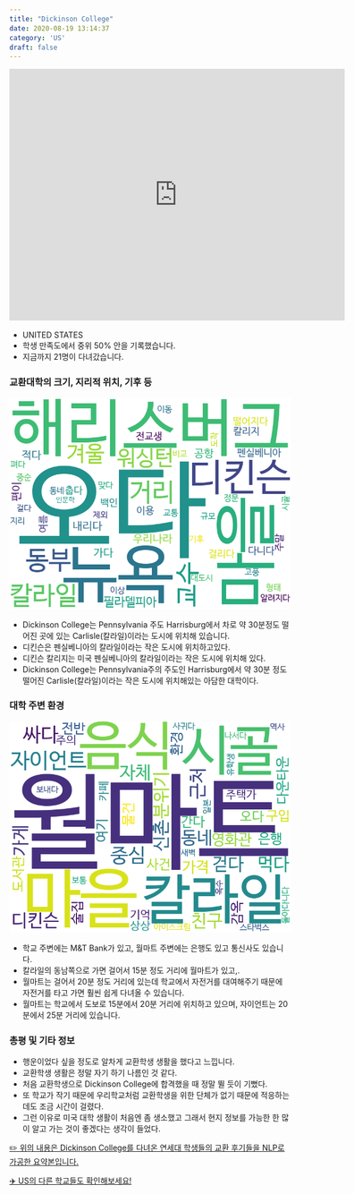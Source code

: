 ```yaml
---
title: "Dickinson College"
date: 2020-08-19 13:14:37
category: 'US'
draft: false
---
```


<iframe
width="600"
height="450"
frameborder="0" style="border:0"
src="https://www.google.com/maps/embed/v1/place?key=AIzaSyC9e1AME-pVmWC4hBpFdu5S4dKzyepa3HQ&q=Dickinson+College&center=40.20285360000001,-77.1972141&zoom=14" allowfullscreen>
</iframe>

* UNITED STATES
* 학생 만족도에서 중위 50% 안을 기록했습니다.
* 지금까지 21명이 다녀갔습니다. 

### 교환대학의 크기, 지리적 위치, 기후 등

![gen_info-WordCloud](../univ_wordclouds_okt/gen_info/US000058_gen_info_okt.png)

* Dickinson College는 Pennsylvania 주도 Harrisburg에서 차로 약 30분정도 떨어진 곳에 있는 Carlisle(칼라일)이라는 도시에 위치해 있습니다.
* 디킨슨은 펜실베니아의 칼라일이라는 작은 도시에 위치하고있다.
* 디킨슨 칼리지는 미국 펜실베니아의 칼라일이라는 작은 도시에 위치해 있다.
* Dickinson College는 Pennsylvania주의 주도인 Harrisburg에서 약 30분 정도 떨어진 Carlisle(칼라일)이라는 작은 도시에 위치해있는 아담한 대학이다.


### 대학 주변 환경

![env_info-WordCloud](../univ_wordclouds_okt/env_info/US000058_env_info_okt.png)

* 학교 주변에는 M&T Bank가 있고, 월마트 주변에는 은행도 있고 통신사도 있습니다.
* 칼라일의 동남쪽으로 가면 걸어서 15분 정도 거리에 월마트가 있고,.
* 월마트는 걸어서 20분 정도 거리에 있는데 학교에서 자전거를 대여해주기 때문에 자전거를 타고 가면 훨씬 쉽게 다녀올 수 있습니다.
* 월마트는 학교에서 도보로 15분에서 20분 거리에 위치하고 있으며, 자이언트는 20분에서 25분 거리에 있습니다.


### 총평 및 기타 정보 
* 행운이었다 싶을 정도로 알차게 교환학생 생활을 했다고 느낍니다.
* 교환학생 생활은 정말 자기 하기 나름인 것 같다.
* 처음 교환학생으로 Dickinson College에 합격했을 때 정말 뛸 듯이 기뻤다.
* 또 학교가 작기 때문에 우리학교처럼 교환학생을 위한 단체가 없기 때문에 적응하는 데도 조금 시간이 걸렸다.
* 그런 이유로 미국 대학 생활이 처음엔 좀 생소했고 그래서 현지 정보를 가능한 한 많이 알고 가는 것이 좋겠다는 생각이 들었다.


[✏️ 위의 내용은 Dickinson College를 다녀온 연세대 학생들의 교환 후기들을 NLP로 가공한 요약본입니다.](http://oia.yonsei.ac.kr/partner/expReport.asp?ucode=US000058&bgbn=A)

[✈️ US의 다른 학교들도 확인해보세요!](https://yonsei-exchange.netlify.app/?category=US)
